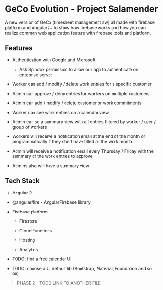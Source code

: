 # GeCo Evolution - Project Salamender

A new version of GeCo (timesheet management sw) all made with firebase platform and Angular2+ to show how firebase works and how you can realize common web application feature with firebase tools and platform.

## Features

- Authentication with Google and Microsoft

  - Ask Spindox permission to allow our app to authenticate on enteprise server

- Worker can add / modify / delete work entries for a specific customer

- Admin can approve / deny entries for workers on multiple customers

- Admin can add / modify / delete customer or work commitments

- Worker can see work entries on a calendar view

- Admin can se a summary view with all entries filtered by worker / user / group of workers

- Workers will receive a notification email at the end of the month or programmatically if they don't have filled all the work month.

- Admin will receive a notification email every Thursday / Friday with the summary of the work entries to approve

- Admins also will have a summary view

## Tech Stack

- Angular 2+

- @angular/fire - AngularFirebase library

- Firebase platform

  - Firestore

  - Cloud Functions

  - Hosting

  - Analytics

- TODO: find a free calendar UI

- TODO: choose a UI default lib (Bootstrap, Material, Foundation and so on)

> PHASE 2 - TODO LINK TO ANOTHER FILE
